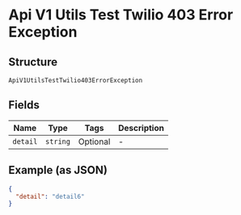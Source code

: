 
# Api V1 Utils Test Twilio 403 Error Exception

## Structure

`ApiV1UtilsTestTwilio403ErrorException`

## Fields

| Name | Type | Tags | Description |
|  --- | --- | --- | --- |
| `detail` | `string` | Optional | - |

## Example (as JSON)

```json
{
  "detail": "detail6"
}
```

